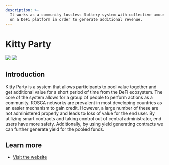 ```yaml
---
description: >-
  It works as a community lossless lottery system with collective amounts stored
  on a DeFi platform in order to generate additional revenue.
---
```


# Kitty Party

![](https://kittyparty.finance/static/media/logo.69e266e6.png) ![](https://kittyparty.finance/static/media/ezgifcomGifMakergif.288386bb.gif)

## Introduction

Kitty Party is a system that allows participants to pool value together and get additional value for a short period of time from the DeFi ecosystem. The core of the system allows for a group of people to perform actions as a community. ROSCA networks are prevalent in most developing countries as an easier mechanism to gain credit. However, a large number of these are not administered properly and leads to loss of value for the end user. By utilizing smart contracts and taking control out of central administrator, end users have more safety. Additionally, by using yield generating contracts we can further generate yield for the pooled funds. 

## Learn more&#x20;

* [Visit the website](https://kittyparty.finance/#/)

